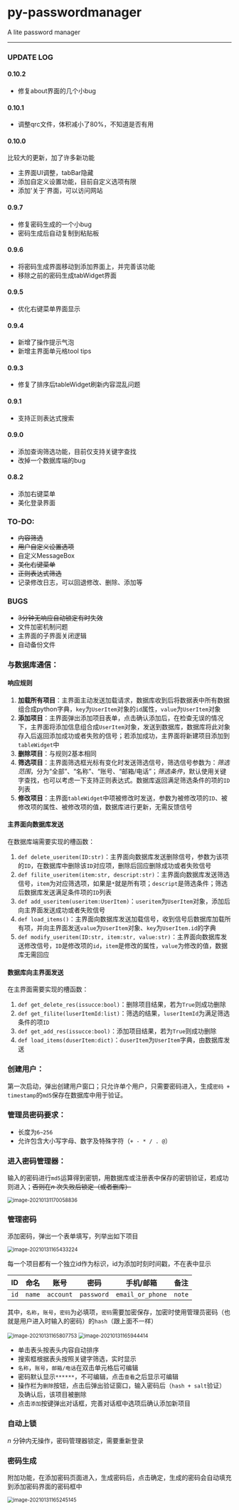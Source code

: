 # py-passwordmanager
A lite password manager

------

### UPDATE LOG

#### 0.10.2

*   修复about界面的几个小bug

#### 0.10.1

*   调整qrc文件，体积减小了80%，不知道是否有用

#### 0.10.0

比较大的更新，加了许多新功能
*   主界面UI调整，tabBar隐藏
*   添加自定义设置功能，目前自定义选项有限
*   添加'关于'界面，可以访问网站

#### 0.9.7

*   修复密码生成的一个小bug
*   密码生成后自动复制到粘贴板

#### 0.9.6

*   将密码生成界面移动到添加界面上，并完善该功能
*   移除之前的密码生成tabWidget界面

#### 0.9.5

*   优化右键菜单界面显示

#### 0.9.4

*   新增了操作提示气泡
*   新增主界面单元格tool tips

#### 0.9.3

*   修复了排序后tableWidget刷新内容混乱问题

#### 0.9.1

*   支持正则表达式搜索

#### 0.9.0

*   添加查询筛选功能，目前仅支持关键字查找
*   改掉一个数据库端的bug

#### 0.8.2

*   添加右键菜单
*   美化登录界面

### TO-DO:

*   ~~内容筛选~~
*   ~~用户自定义设置选项~~
*   自定义MessageBox
*   ~~美化右键菜单~~
*   ~~正则表达式筛选~~
*   记录修改日志，可以回退修改、删除、添加等

### BUGS

*   ~~3分钟无响应自动锁定有时失效~~
*   文件加密机制问题
*   主界面的子界面关闭逻辑
*   自动备份文件

### 与数据库通信：

#### 响应规则

1.  **加载所有项目**：主界面主动发送加载请求，数据库收到后将数据表中所有数据组合成python字典，`key`为`UserItem`对象的`id`属性，`value`为`UserItem`对象
2.  **添加项目**：主界面弹出添加项目表单，点击确认添加后，在检查无误的情况下，主界面将添加信息组合成`UserItem`对象，发送到数据库，数据库将此对象存入后返回添加成功或者失败的信号；若添加成功，主界面将新建项目添加到`tableWidget`中
3.  **删除项目**：与规则2基本相同
4.  **筛选项目**：主界面筛选框光标有变化时发送筛选信号，筛选信号参数为：*筛选范围*，分为“全部”、“名称”、“账号、“邮箱/电话”；*筛选条件*，默认使用关键字查找，也可以考虑一下支持正则表达式。数据库返回满足筛选条件的项的`ID`列表
5.  **修改项目**：主界面`tableWidget`中项被修改时发送，参数为被修改项的`ID`、被修改项的属性、被修改项的值，数据库进行更新，无需反馈信号

#### 主界面向数据库发送

在数据库端需要实现的槽函数：

1.  `def delete_useritem(ID:str)`：主界面向数据库发送删除信号，参数为该项的`ID`，在数据库中删除该`ID`对应项，删除后回应删除成功或者失败信号
2.  `def filite_useritem(item:str, descript:str)`：主界面向数据库发送筛选信号，`item`为对应筛选项，如果是`*`就是所有项；`descript`是筛选条件；筛选后数据库发送满足条件项的`ID`列表
3.  `def add_useritem(useritem:UserItem)`：`useritem`为`UserItem`对象，添加后向主界面发送成功或者失败信号
4.  `def load_items()`：主界面向数据库发送加载信号，收到信号后数据库加载所有项，并向主界面发送`value`为`UserItem`对象、`key`为`UserItem.id`的字典
5.  `def modify_useritem(ID:str, item:str, value:str)`：主界面向数据库发送修改信号，`ID`是修改项的`id`，`item`是修改的属性，`value`为修改的值，数据库无需回应

#### 数据库向主界面发送

在主界面需要实现的槽函数：

1.  `def get_delete_res(issucce:bool)`：删除项目结果，若为`True`则成功删除
2.  `def get_filite(luserItemId:list)`：筛选的结果，`luserItemId`为满足筛选条件的项`ID`
3.  `def get_add_res(issucce:bool)`：添加项目结果，若为`True`则成功删除
4.  `def load_items(duserItem:dict)`：`duserItem`为`UserItem`字典，由数据库发送

### 创建用户：

第一次启动，弹出创建用户窗口；只允许单个用户，只需要密码进入，生成`密码 + timestamp`的`md5`保存在数据库中用于验证。

### 管理员密码要求：

*   长度为`6~256`
*   允许包含大小写字母、数字及特殊字符（`+ - * / . @`）

### 进入密码管理器：

输入的密码进行`md5`运算得到密钥，用数据库或注册表中保存的密钥验证，若成功则进入；~~否则在$n$ 次失败后锁定（或者删库）~~

<img src="readme\image-20210129013101290.png" alt="image-20210131170058836" style="zoom:80%;" />

### 管理密码

添加密码，弹出一个表单填写，列举出如下项目

<img src="readme\image-20210129013231793.png" alt="image-20210131165433224" style="zoom:80%;" />

每一个项目都有一个独立id作为标识，id为添加时刻时间戳，不在表中显示

|  ID  | 命名   | 账号      | 密码       | 手机/邮箱        | 备注   |
| :--: | ------ | --------- | ---------- | ---------------- | ------ |
| `id` | `name` | `account` | `password` | `email_or_phone` | `note` |

其中，`名称`，`账号`，`密码`为必填项，`密码`需要加密保存，加密时使用管理员密码（也就是用户进入时输入的密码）的`hash`（跟上面不一样）

<img src="readme\image-20210129013402419.png" alt="image-20210131165807753" style="zoom:80%;" />

<img src="readme\image-20210129013436890.png" alt="image-20210131165944414" style="zoom:80%;" />

*   单击表头按表头内容自动排序
*   搜索框根据表头按照关键字筛选，实时显示
*   `名称`，`账号`，`邮箱/电话`在双击单元格后可编辑
*   密码默认显示`******`，不可编辑，点击`查看`之后显示可编辑
*   操作栏为`删除`按钮，点击后弹出验证窗口，输入密码后（`hash + salt`验证）及确认后，该项目被删除
*   点击`添加`按键弹出对话框，完善对话框中选项后确认添加新项目

### 自动上锁

$n$ 分钟内无操作，密码管理器锁定，需要重新登录

### 密码生成

附加功能，在添加密码页面进入，生成密码后，点击确定，生成的密码会自动填充到添加密码界面的密码框中

<img src="readme\image-20210131165245145.png" alt="image-20210131165245145" style="zoom:80%;" />

